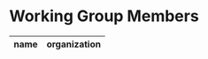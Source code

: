 # Working Group Members

| name                         | organization                             |
| ---------------------------- | ---------------------------------------- |
